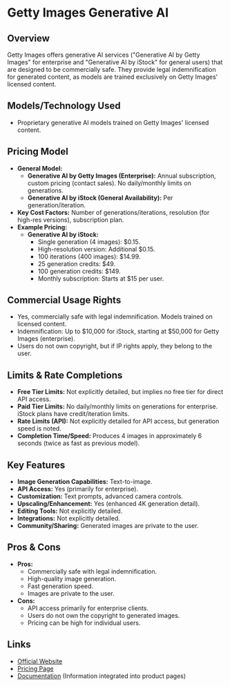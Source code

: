 # Getty Images Generative AI

## Overview
Getty Images offers generative AI services ("Generative AI by Getty Images" for enterprise and "Generative AI by iStock" for general users) that are designed to be commercially safe. They provide legal indemnification for generated content, as models are trained exclusively on Getty Images' licensed content.

## Models/Technology Used
*   Proprietary generative AI models trained on Getty Images' licensed content.

## Pricing Model
*   **General Model:**
    *   **Generative AI by Getty Images (Enterprise):** Annual subscription, custom pricing (contact sales). No daily/monthly limits on generations.
    *   **Generative AI by iStock (General Availability):** Per generation/iteration.
*   **Key Cost Factors:** Number of generations/iterations, resolution (for high-res versions), subscription plan.
*   **Example Pricing:**
    *   **Generative AI by iStock:**
        *   Single generation (4 images): $0.15.
        *   High-resolution version: Additional $0.15.
        *   100 iterations (400 images): $14.99.
        *   25 generation credits: $49.
        *   100 generation credits: $149.
        *   Monthly subscription: Starts at $15 per user.

## Commercial Usage Rights
*   Yes, commercially safe with legal indemnification. Models trained on licensed content.
*   Indemnification: Up to $10,000 for iStock, starting at $50,000 for Getty Images (enterprise).
*   Users do not own copyright, but if IP rights apply, they belong to the user.

## Limits & Rate Completions
*   **Free Tier Limits:** Not explicitly detailed, but implies no free tier for direct API access.
*   **Paid Tier Limits:** No daily/monthly limits on generations for enterprise. iStock plans have credit/iteration limits.
*   **Rate Limits (API):** Not explicitly detailed for API access, but generation speed is noted.
*   **Completion Time/Speed:** Produces 4 images in approximately 6 seconds (twice as fast as previous model).

## Key Features
*   **Image Generation Capabilities:** Text-to-image.
*   **API Access:** Yes (primarily for enterprise).
*   **Customization:** Text prompts, advanced camera controls.
*   **Upscaling/Enhancement:** Yes (enhanced 4K generation detail).
*   **Editing Tools:** Not explicitly detailed.
*   **Integrations:** Not explicitly detailed.
*   **Community/Sharing:** Generated images are private to the user.

## Pros & Cons
*   **Pros:**
    *   Commercially safe with legal indemnification.
    *   High-quality image generation.
    *   Fast generation speed.
    *   Images are private to the user.
*   **Cons:**
    *   API access primarily for enterprise clients.
    *   Users do not own the copyright to generated images.
    *   Pricing can be high for individual users.

## Links
*   [Official Website](https://www.gettyimages.com/ai/generative-ai)
*   [Pricing Page](https://www.gettyimages.com/ai/generative-ai/pricing)
*   [Documentation](https://www.gettyimages.com/ai/generative-ai) (Information integrated into product pages)